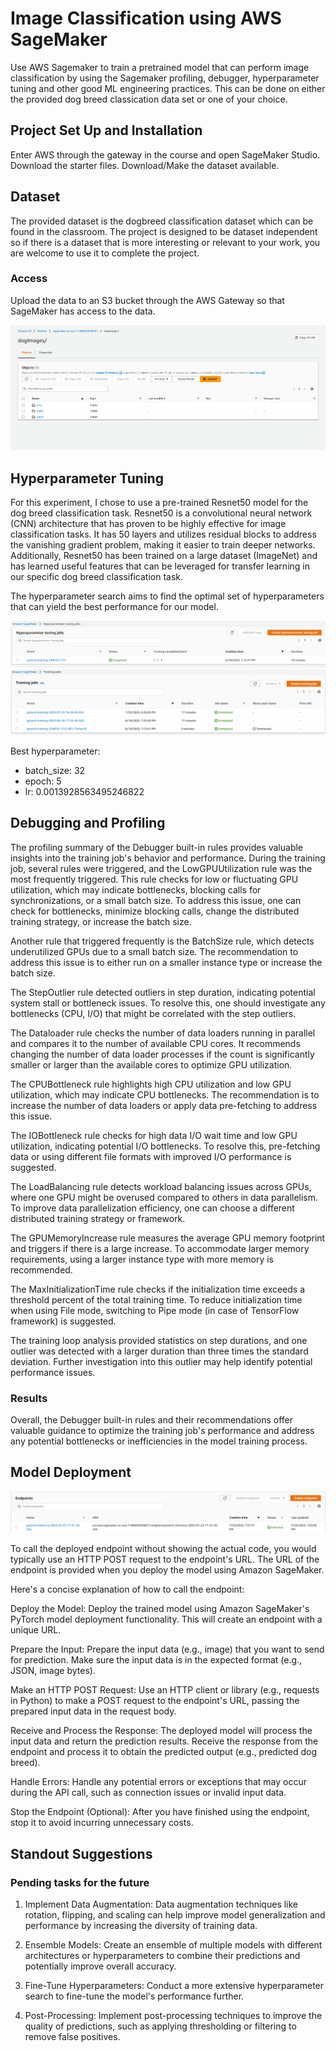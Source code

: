# Image Classification using AWS SageMaker

Use AWS Sagemaker to train a pretrained model that can perform image classification by using the Sagemaker profiling, debugger, hyperparameter tuning and other good ML engineering practices. This can be done on either the provided dog breed classication data set or one of your choice.

## Project Set Up and Installation
Enter AWS through the gateway in the course and open SageMaker Studio. 
Download the starter files.
Download/Make the dataset available. 

## Dataset
The provided dataset is the dogbreed classification dataset which can be found in the classroom.
The project is designed to be dataset independent so if there is a dataset that is more interesting or relevant to your work, you are welcome to use it to complete the project.

### Access
Upload the data to an S3 bucket through the AWS Gateway so that SageMaker has access to the data. 

![S3](img-readme/bucket.png)

## Hyperparameter Tuning
For this experiment, I chose to use a pre-trained Resnet50 model for the dog breed classification task. Resnet50 is a convolutional neural network (CNN) architecture that has proven to be highly effective for image classification tasks. It has 50 layers and utilizes residual blocks to address the vanishing gradient problem, making it easier to train deeper networks. Additionally, Resnet50 has been trained on a large dataset (ImageNet) and has learned useful features that can be leveraged for transfer learning in our specific dog breed classification task.

The hyperparameter search aims to find the optimal set of hyperparameters that can yield the best performance for our model.

![hyperparameter-tuning](img-readme/hyperparameter-tuning.png)
![training-jobs](img-readme/training-jobs.png)

Best hyperparameter: 
 - batch_size: 32
 - epoch: 5
 - lr: 0.0013928563495246822

## Debugging and Profiling
The profiling summary of the Debugger built-in rules provides valuable insights into the training job's behavior and performance. During the training job, several rules were triggered, and the LowGPUUtilization rule was the most frequently triggered. This rule checks for low or fluctuating GPU utilization, which may indicate bottlenecks, blocking calls for synchronizations, or a small batch size. To address this issue, one can check for bottlenecks, minimize blocking calls, change the distributed training strategy, or increase the batch size.

Another rule that triggered frequently is the BatchSize rule, which detects underutilized GPUs due to a small batch size. The recommendation to address this issue is to either run on a smaller instance type or increase the batch size.

The StepOutlier rule detected outliers in step duration, indicating potential system stall or bottleneck issues. To resolve this, one should investigate any bottlenecks (CPU, I/O) that might be correlated with the step outliers.

The Dataloader rule checks the number of data loaders running in parallel and compares it to the number of available CPU cores. It recommends changing the number of data loader processes if the count is significantly smaller or larger than the available cores to optimize GPU utilization.

The CPUBottleneck rule highlights high CPU utilization and low GPU utilization, which may indicate CPU bottlenecks. The recommendation is to increase the number of data loaders or apply data pre-fetching to address this issue.

The IOBottleneck rule checks for high data I/O wait time and low GPU utilization, indicating potential I/O bottlenecks. To resolve this, pre-fetching data or using different file formats with improved I/O performance is suggested.

The LoadBalancing rule detects workload balancing issues across GPUs, where one GPU might be overused compared to others in data parallelism. To improve data parallelization efficiency, one can choose a different distributed training strategy or framework.

The GPUMemoryIncrease rule measures the average GPU memory footprint and triggers if there is a large increase. To accommodate larger memory requirements, using a larger instance type with more memory is recommended.

The MaxInitializationTime rule checks if the initialization time exceeds a threshold percent of the total training time. To reduce initialization time when using File mode, switching to Pipe mode (in case of TensorFlow framework) is suggested.

The training loop analysis provided statistics on step durations, and one outlier was detected with a larger duration than three times the standard deviation. Further investigation into this outlier may help identify potential performance issues.



### Results


Overall, the Debugger built-in rules and their recommendations offer valuable guidance to optimize the training job's performance and address any potential bottlenecks or inefficiencies in the model training process.


## Model Deployment

![endpoints](img-readme/endpoints.png)


To call the deployed endpoint without showing the actual code, you would typically use an HTTP POST request to the endpoint's URL. The URL of the endpoint is provided when you deploy the model using Amazon SageMaker.

Here's a concise explanation of how to call the endpoint:

Deploy the Model: Deploy the trained model using Amazon SageMaker's PyTorch model deployment functionality. This will create an endpoint with a unique URL.

Prepare the Input: Prepare the input data (e.g., image) that you want to send for prediction. Make sure the input data is in the expected format (e.g., JSON, image bytes).

Make an HTTP POST Request: Use an HTTP client or library (e.g., requests in Python) to make a POST request to the endpoint's URL, passing the prepared input data in the request body.

Receive and Process the Response: The deployed model will process the input data and return the prediction results. Receive the response from the endpoint and process it to obtain the predicted output (e.g., predicted dog breed).

Handle Errors: Handle any potential errors or exceptions that may occur during the API call, such as connection issues or invalid input data.

Stop the Endpoint (Optional): After you have finished using the endpoint, stop it to avoid incurring unnecessary costs.

## Standout Suggestions
### Pending tasks for the future

1. Implement Data Augmentation: Data augmentation techniques like rotation, flipping, and scaling can help improve model generalization and performance by increasing the diversity of training data.

2. Ensemble Models: Create an ensemble of multiple models with different architectures or hyperparameters to combine their predictions and potentially improve overall accuracy.

3. Fine-Tune Hyperparameters: Conduct a more extensive hyperparameter search to fine-tune the model's performance further.

4. Post-Processing: Implement post-processing techniques to improve the quality of predictions, such as applying thresholding or filtering to remove false positives.